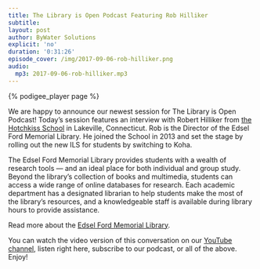 ```yaml
---
title: The Library is Open Podcast Featuring Rob Hilliker
subtitle:
layout: post
author: ByWater Solutions
explicit: 'no'
duration: '0:31:26'
episode_cover: /img/2017-09-06-rob-hilliker.png
audio:
  mp3: 2017-09-06-rob-hilliker.mp3
---
```


{% podigee_player page %}

We are happy to announce our newest session for The Library is Open Podcast! Today’s session features an interview with Robert Hilliker from [the Hotchkiss School](https://www.hotchkiss.org/) in Lakeville, Connecticut. Rob is the Director of the Edsel Ford Memorial Library. He joined the School in 2013 and set the stage by rolling out the new ILS for students by switching to Koha.

The Edsel Ford Memorial Library provides students with a wealth of research tools — and an ideal place for both individual and group study. Beyond the library’s collection of books and multimedia, students can access a wide range of online databases for research. Each academic department has a designated librarian to help students make the most of the library’s resources, and a knowledgeable staff is available during library hours to provide assistance.

Read more about the [Edsel Ford Memorial Library](https://www.hotchkiss.org/academics/edsel-ford-memorial-library/about).

You can watch the video version of this conversation on our [YouTube channel](https://www.youtube.com/playlist?list=PLV_OXyJ1D3Bi8zmgDWnaDz2d35FkC6j-v), listen right here, subscribe to our podcast, or all of the above. Enjoy!
